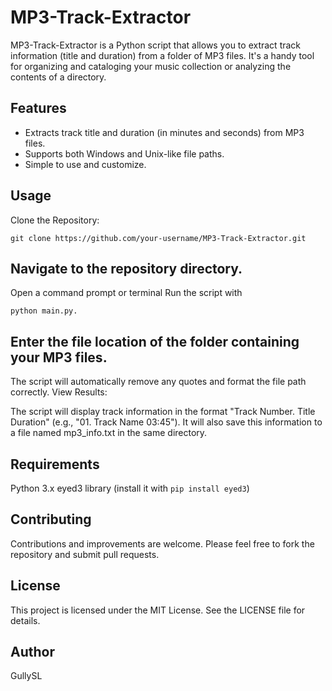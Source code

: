 
# MP3-Track-Extractor

MP3-Track-Extractor is a Python script that allows you to extract track information (title and duration) from a folder of MP3 files. It's a handy tool for organizing and cataloging your music collection or analyzing the contents of a directory.

## Features

- Extracts track title and duration (in minutes and seconds) from MP3 files.
- Supports both Windows and Unix-like file paths.
- Simple to use and customize.

## Usage
Clone the Repository:
   ```
   git clone https://github.com/your-username/MP3-Track-Extractor.git
   ```

## Navigate to the repository directory.
Open a command prompt or terminal
Run the script with
   ```
   python main.py.
   ```
## Enter the file location of the folder containing your MP3 files.
The script will automatically remove any quotes and format the file path correctly.
View Results:

The script will display track information in the format "Track Number. Title Duration" (e.g., "01. Track Name 03:45").
It will also save this information to a file named mp3_info.txt in the same directory.

## Requirements
Python 3.x
eyed3 library (install it with ``` pip install eyed3 ```)
## Contributing
Contributions and improvements are welcome. Please feel free to fork the repository and submit pull requests.

## License
This project is licensed under the MIT License. See the LICENSE file for details.

## Author
GullySL
